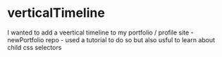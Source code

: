 # verticalTimeline

I wanted to add a veertical timeline to my portfolio / profile site - newPortfolio repo - used a tutorial to do so but also usful to learn about child css selectors
